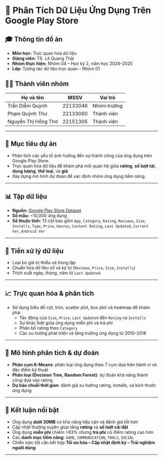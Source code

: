 # 📱 Phân Tích Dữ Liệu Ứng Dụng Trên Google Play Store

## 🎓 Thông tin đồ án
- **Môn học:** Trực quan hóa dữ liệu
- **Giảng viên:** TS. Lê Quang Thái
- **Nhóm thực hiện:** Nhóm 04 – Học kỳ 2, năm học 2024–2025
- **Lớp:** Tương tác dữ liệu trực quan – Nhóm 01

## 👩‍💻 Thành viên nhóm
| Họ và tên             | MSSV      | Vai trò       |
|----------------------|-----------|----------------|
| Trần Diễm Quỳnh       | 22133046 | Nhóm trưởng    |
| Phạm Quỳnh Thư        | 22133060 | Thành viên     |
| Nguyễn Thị Hồng Thơ   | 22151305 | Thành viên     |

---

## 📌 Mục tiêu dự án
- Phân tích các yếu tố ảnh hưởng đến sự thành công của ứng dụng trên Google Play Store.
- Trực quan hóa dữ liệu để khám phá mối quan hệ giữa **rating**, **số lượt tải**, **dung lượng**, **thể loại**, và **giá**.
- Xây dựng mô hình dự đoán để xác định nhóm ứng dụng tiềm năng.

---

## 📊 Tập dữ liệu
- **Nguồn:** [Google Play Store Dataset](https://github.com/krishnaik06/playstore-Dataset)
- **Số mẫu:** ~10,000 ứng dụng
- **Số thuộc tính:** 13 cột bao gồm `App`, `Category`, `Rating`, `Reviews`, `Size`, `Installs`, `Type`, `Price`, `Genres`, `Content Rating`, `Last Updated`, `Current Ver`, `Android Ver`

---

## 🧹 Tiền xử lý dữ liệu
- Loại bỏ giá trị thiếu và trùng lặp
- Chuẩn hóa dữ liệu số và ký tự (`Reviews`, `Price`, `Size`, `Installs`)
- Trích xuất ngày, tháng, năm từ `Last Updated`

---

## 📈 Trực quan hóa & phân tích
- Sử dụng biểu đồ cột, tròn, scatter plot, box plot và heatmap để khám phá:
  - Tác động của `Size`, `Price`, `Last Updated` đến `Rating` và `Installs`
  - Sự khác biệt giữa ứng dụng miễn phí và trả phí
  - Phân bố rating theo `Category`
  - Các xu hướng phát triển và tăng trưởng ứng dụng từ 2010–2018

---

## 🤖 Mô hình phân tích & dự đoán
- **Phân cụm K-Means**: phân loại ứng dụng theo 7 cụm dựa trên hành vi và đặc điểm kỹ thuật
- **Phân loại (Decision Tree, Random Forest)**: dự đoán khả năng thành công dựa vào rating
- **Dự báo chuỗi thời gian**: đánh giá xu hướng rating, installs, và kích thước ứng dụng

---

## 🌿 Kết luận nổi bật
- Ứng dụng **dưới 30MB** có khả năng tiếp cận và đánh giá tốt hơn
- Cập nhật thường xuyên giúp tăng **rating** và **số lượt cài đặt**
- Ứng dụng **miễn phí** chiếm >93% nhưng **trả phí** có điểm rating cao hơn
- Các **danh mục tiềm năng**: `GAME`, `COMMUNICATION`, `TOOLS`, `SOCIAL`
- Chiến lược tốt cần kết hợp **Tối ưu hóa – Cập nhật định kỳ – Trải nghiệm người dùng**

---

